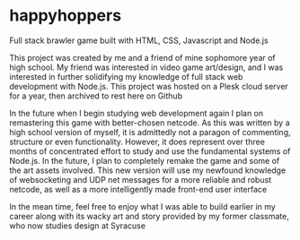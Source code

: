 # happyhoppers
Full stack brawler game built with HTML, CSS, Javascript and Node.js

This project was created by me and a friend of mine sophomore year of high school. My friend was interested in video game art/design, and I was interested in further
solidifying my knowledge of full stack web development with Node.js. This project was hosted on a Plesk cloud server for a year, then archived to rest here on Github

In the future when I begin studying web development again I plan on remastering this game with better-chosen netcode. As this was written by a high school version of
myself, it is admittedly not a paragon of commenting, structure or even functionality. However, it does represent over three months of concentrated effort to study and
use the fundamental systems of Node.js. In the future, I plan to completely remake the game and some of the art assets involved. This new version will use my newfound
knowledge of websocketing and UDP net messages for a more reliable and robust netcode, as well as a more intelligently made front-end user interface

In the mean time, feel free to enjoy what I was able to build earlier in my career along with its wacky art and story provided by my former classmate, who now studies
design at Syracuse
